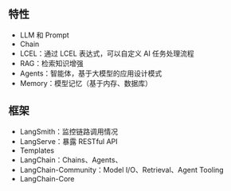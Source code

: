 ## 特性

- LLM 和 Prompt
- Chain
- LCEL：通过 LCEL 表达式，可以自定义 AI 任务处理流程
- RAG：检索知识增强
- Agents：智能体，基于大模型的应用设计模式
- Memory：模型记忆（基于内存、数据库）

## 框架

- LangSmith：监控链路调用情况
- LangServe：暴露 RESTful API
- Templates
- LangChain：Chains、Agents、
- LangChain-Community：Model I/O、Retrieval、Agent Tooling
- LangChain-Core
